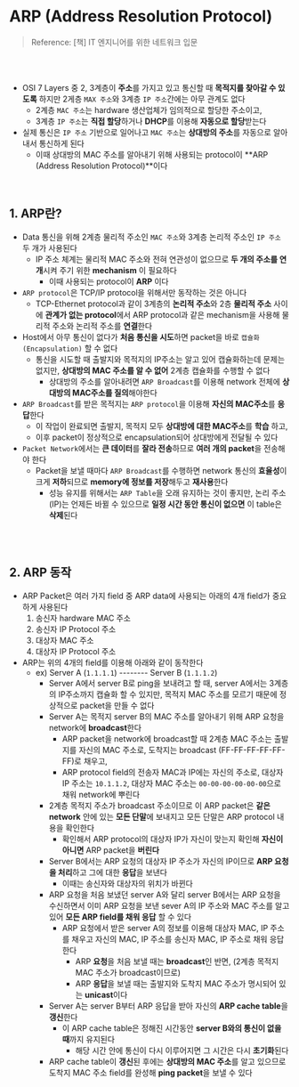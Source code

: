 # ARP (Address Resolution Protocol)

> Reference: [책] IT 엔지니어를 위한 네트워크 입문

<br>

<br>

- OSI 7 Layers 중 2, 3계층이 **주소**를 가지고 있고 통신할 때 **목적지를 찾아갈 수 있도록** 하지만 2게층 `MAX 주소`와  3계층 `IP 주소`간에는 아무 관계도 없다
  - 2계층 `MAC 주소`는 hardware 생산업체가 임의적으로 할당한 주소이고,
  - 3계층 `IP 주소`는 **직접 할당**하거나 **DHCP**를 이용해 **자동으로 할당**받는다
- 실제 통신은 `IP 주소` 기반으로 일어나고 `MAC 주소`는 **상대방의 주소**를 자동으로 알아내서 통신하게 된다
  - 이때 상대방의 MAC 주소를 알아내기 위해 사용되는 protocol이 **ARP (Address Resolution Protocol)**이다

<br>

## 1. ARP란?

- Data 통신을 위해 2계층 물리적 주소인 `MAC 주소`와 3계층 논리적 주소인 `IP 주소` 두 개가 사용된다
  - IP 주소 체계는 물리적 MAC 주소와 전혀 연관성이 없으므로 **두 개의 주소를 연개**시켜 주기 위한 **mechanism** 이 필요하다
    - 이때 사용되는 protocol이 **ARP** 이다 
- `ARP protocol`은 TCP/IP protocol을 위해서만 동작하는 것은 아니다
  - TCP-Ethernet protocol과 같이 3계층의 **논리적 주소**와 2층 **물리적 주소** 사이에 **관계가 없는 protocol**에서 ARP protocol과 같은 mechanism을 사용해 물리적 주소와 논리적 주소를 **연결**한다
- Host에서 아무 통신이 없다가 **처음 통신을 시도**하면 packet을 바로 `캡슐화 (Encapsulation)` 할 수 없다
  - 통신을 시도할 때 출발지와 목적지의 IP주소는 알고 있어 캡슐화하는데 문제는 없지만, **상대방의 MAC 주소를 알 수 없어** 2계층 캡슐화를 수행할 수 없다
    - 상대방의 주소를 알아내려면 `ARP Broadcast`를 이용해 network 전체에 **상대방의 MAC주소를 질의**해야한다
- `ARP Broadcast`를 받은 목적지는 `ARP protocol`을 이용해 **자신의 MAC주소**를 **응답**한다
  - 이 작업이 완료되면 출발지, 목적지 모두 **상대방에 대한 MAC주소**를 **학습** 하고,
  - 이후 packet이 정상적으로 encapsulation되어 상대방에게 전달될 수 있다
- `Packet Network`에서는 **큰 데이터**를 **잘라 전송**하므로 **여러 개의 packet**을 전송해야 한다
  - Packet을 보낼 때마다 `ARP Broadcast`를 수행하면 network 통신의 **효율성**이 크게 **저하**되므로 **memory에 정보를 저장**해두고 **재사용**한다
    - 성능 유지를 위해서는 `ARP Table`을 오래 유지하는 것이 좋지만, 논리 주소(IP)는 언제든 바뀔 수 있으므로 **일정 시간 동안 통신이 없으면** 이 table은 **삭제**된다

<br>

<br>

## 2. ARP 동작

- ARP Packet은 여러 가지 field 중 ARP data에 사용되는 아래의 4개 field가 중요하게 사용된다
  1. 송신자 hardware MAC 주소
  2. 송신자 IP Protocol 주소
  3. 대상자 MAC 주소
  4. 대상자 IP Protocol 주소
- ARP는 위의 4개의 field를 이용해 아래와 같이 동작한다
  - ex) Server A (`1.1.1.1`)  -------- Server B (`1.1.1.2`)
    - Server A에서 server B로 ping을 보내려고 할 때, server A에서는 3계층의 IP주소까지 캡슐화 할 수 있지만, 목적지 MAC 주소를 모르기 때문에 정상적으로 packet을 만들 수 없다
    - Server A는 목적지 server B의 MAC 주소를 알아내기 위해 ARP 요청을 network에 **broadcast**한다
      - ARP packet을 network에 broadcast할 때 2계층 MAC 주소는 출발지를 자신의 MAC 주소로, 도착지는 broadcast (FF-FF-FF-FF-FF-FF)로 채우고, 
      - ARP protocol field의 전송자 MAC과 IP에는 자신의 주소로, 대상자 IP 주소는 `10.1.1.2`, 대상자 MAC 주소는 `00-00-00-00-00-00`으로 채워 network에 뿌린다
    - 2계층 목적지 주소가 broadcast 주소이므로 이 ARP packet은 **같은 network** 안에 있는 **모든 단말**에 보내지고 모든 단말은 ARP protocol 내용을 확인한다
      - 확인해서 ARP protocol의 대상자 IP가 자신이 맞는지 확인해 **자신이 아니면** ARP packet을 **버린다**
    - Server B에서는 ARP 요청의 대상자 IP 주소가 자신의 IP이므로 **ARP 요청을 처리**하고 그에 대한 **응답**을 보낸다
      - 이때는 송신자와 대상자의 위치가 바뀐다
    - ARP 요청을 처음 보냈던 server A와 달리 server B에서는 ARP 요청을 수신하면서 이미 ARP 요청을 보낸 sever A의 IP 주소와 MAC 주소를 알고 있어 **모든 ARP field를 채워 응답** 할 수 있다
      - ARP 요청에서 받은 server A의 정보를 이용해 대상자 MAC, IP 주소를 채우고 자신의 MAC, IP 주소를 송신자 MAC, IP 주소로 채워 응답한다
        - ARP **요청**을 처음 보낼 때는 **broadcast**인 반면, (2계층 목적지 MAC 주소가 broadcast이므로)
        - ARP **응답**을 보낼 때는 출발지와 도착지 MAC 주소가 명시되어 있는 **unicast**이다
    - Server A는 server B부터 ARP 응답을 받아 자신의 **ARP cache table**을 **갱신**한다
      - 이 ARP cache table은 정해진 시간동안 **server B와의 통신이 없을 때**까지 유지된다
        - 해당 시간 안에 통신이 다시 이루어지면 그 시간은 다시 **초기화**된다
    - ARP cache table이 **갱신**된 후에는 **상대방의 MAC 주소**를 알고 있으므로 도착지 MAC 주소 field를 완성해 **ping packet**을 보낼 수 있다
